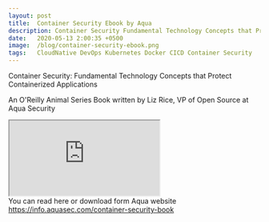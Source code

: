```yaml
---
layout: post
title:  Container Security Ebook by Aqua
description: Container Security Fundamental Technology Concepts that Protect Containerized Applications
date:   2020-05-13 2:00:35 +0500
image:  /blog/container-security-ebook.png
tags:   CloudNative DevOps Kubernetes Docker CICD Container Security
---
```


Container Security:  Fundamental Technology Concepts that Protect Containerized Applications

An O'Reilly Animal Series Book written by Liz Rice, VP of Open Source at Aqua Security

<iframe src="https://blog.kubeify.com/container-security.pdf" class="responsive-iframe"></iframe>

<br>
You can read here or download form Aqua website <a href="https://info.aquasec.com/container-security-book" target="_blank">https://info.aquasec.com/container-security-book</a>

